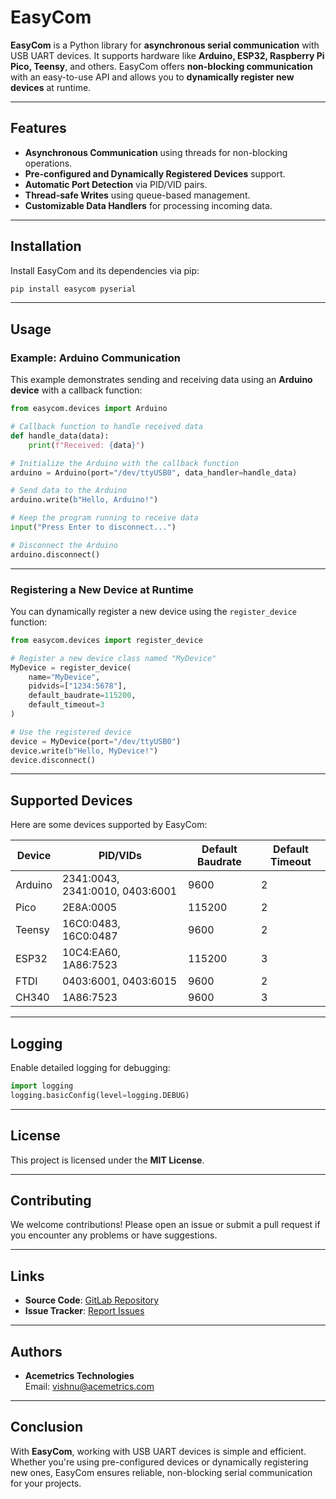 # EasyCom

**EasyCom** is a Python library for **asynchronous serial communication** with USB UART devices. It supports hardware like **Arduino, ESP32, Raspberry Pi Pico, Teensy**, and others. EasyCom offers **non-blocking communication** with an easy-to-use API and allows you to **dynamically register new devices** at runtime.

---

## Features

- **Asynchronous Communication** using threads for non-blocking operations.
- **Pre-configured and Dynamically Registered Devices** support.
- **Automatic Port Detection** via PID/VID pairs.
- **Thread-safe Writes** using queue-based management.
- **Customizable Data Handlers** for processing incoming data.

---

## Installation

Install EasyCom and its dependencies via pip:

```bash
pip install easycom pyserial
```

---

## Usage

### Example: Arduino Communication

This example demonstrates sending and receiving data using an **Arduino device** with a callback function:

```python
from easycom.devices import Arduino

# Callback function to handle received data
def handle_data(data):
    print(f"Received: {data}")

# Initialize the Arduino with the callback function
arduino = Arduino(port="/dev/ttyUSB0", data_handler=handle_data)

# Send data to the Arduino
arduino.write(b"Hello, Arduino!")

# Keep the program running to receive data
input("Press Enter to disconnect...")

# Disconnect the Arduino
arduino.disconnect()
```

---

### Registering a New Device at Runtime

You can dynamically register a new device using the `register_device` function:

```python
from easycom.devices import register_device

# Register a new device class named "MyDevice"
MyDevice = register_device(
    name="MyDevice",
    pidvids=["1234:5678"],
    default_baudrate=115200,
    default_timeout=3
)

# Use the registered device
device = MyDevice(port="/dev/ttyUSB0")
device.write(b"Hello, MyDevice!")
device.disconnect()
```

---

## Supported Devices

Here are some devices supported by EasyCom:

| **Device**    | **PID/VIDs**                    | **Default Baudrate** | **Default Timeout** |
|---------------|----------------------------------|----------------------|---------------------|
| Arduino       | 2341:0043, 2341:0010, 0403:6001 | 9600                 | 2                   |
| Pico          | 2E8A:0005                       | 115200               | 2                   |
| Teensy        | 16C0:0483, 16C0:0487            | 9600                 | 2                   |
| ESP32         | 10C4:EA60, 1A86:7523            | 115200               | 3                   |
| FTDI          | 0403:6001, 0403:6015            | 9600                 | 2                   |
| CH340         | 1A86:7523                       | 9600                 | 3                   |

---

## Logging

Enable detailed logging for debugging:

```python
import logging
logging.basicConfig(level=logging.DEBUG)
```

---

## License

This project is licensed under the **MIT License**.

---

## Contributing

We welcome contributions! Please open an issue or submit a pull request if you encounter any problems or have suggestions.

---

## Links

- **Source Code**: [GitLab Repository](https://gitlab.com/acemetrics-technologies/easycom)  
- **Issue Tracker**: [Report Issues](https://gitlab.com/acemetrics-technologies/easycom/-/issues)

---

## Authors

- **Acemetrics Technologies**  
  Email: [vishnu@acemetrics.com](mailto:vishnu@acemetrics.com)

---

## Conclusion

With **EasyCom**, working with USB UART devices is simple and efficient. Whether you're using pre-configured devices or dynamically registering new ones, EasyCom ensures reliable, non-blocking serial communication for your projects.